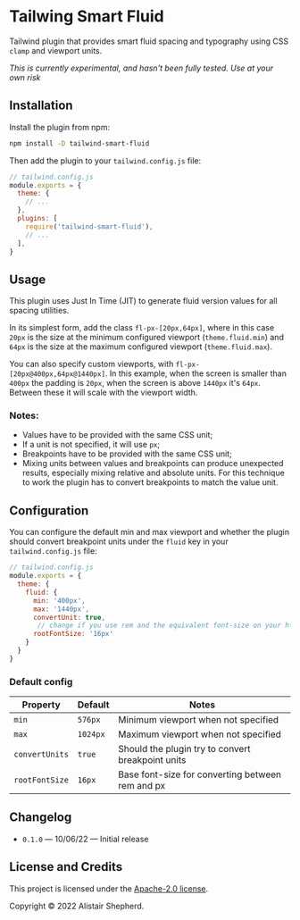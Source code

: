 # Tailwing Smart Fluid

Tailwind plugin that provides smart fluid spacing and typography using CSS `clamp` and viewport units.

*This is currently experimental, and hasn't been fully tested. Use at your own risk*

## Installation

Install the plugin from npm:

```sh
npm install -D tailwind-smart-fluid
```

Then add the plugin to your `tailwind.config.js` file:

```js
// tailwind.config.js
module.exports = {
  theme: {
    // ...
  },
  plugins: [
    require('tailwind-smart-fluid'),
    // ...
  ],
}
```

## Usage

This plugin uses Just In Time (JIT) to generate fluid version values for all spacing utilities.

In its simplest form, add the class `fl-px-[20px,64px]`, where in this case `20px` is the size at the minimum configured viewport (`theme.fluid.min`) and `64px` is the size at the maximum configured viewport (`theme.fluid.max`).

You can also specify custom viewports, with `fl-px-[20px@400px,64px@1440px]`. In this example, when the screen is smaller than  `400px` the padding is `20px`, when the screen is above `1440px` it's `64px`. Between these it will scale with the viewport width.

### Notes:

- Values have to be provided with the same CSS unit;
- If a unit is not specified, it will use `px`;
- Breakpoints have to be provided with the same CSS unit;
- Mixing units between values and breakpoints can produce unexpected results, especially mixing relative and absolute units. For this technique to work the plugin has to convert breakpoints to match the value unit.

## Configuration

You can configure the default min and max viewport and whether the plugin should convert breakpoint units under the `fluid` key in your `tailwind.config.js` file:

```js
// tailwind.config.js
module.exports = {
  theme: {
    fluid: {
      min: '400px',
      max: '1440px',
      convertUnit: true,
       // change if you use rem and the equivalent font-size on your html element is not 16px
      rootFontSize: '16px'
    }
  }
}
```

### Default config

| Property       | Default  | Notes                                             |
| -------------- | -------- | ------------------------------------------------- |
| `min`          | `576px`  | Minimum viewport when not specified               |
| `max`          | `1024px` | Maximum viewport when not specified               |
| `convertUnits` | `true `  | Should the plugin try to convert breakpoint units |
| `rootFontSize` | `16px`   | Base font-size for converting between rem and px  |

## Changelog

- `0.1.0` &mdash; 10/06/22 &mdash; Initial release

## License and Credits

This project is licensed under the [Apache-2.0 license](https://apache.org/licenses/LICENSE-2.0).

Copyright © 2022 Alistair Shepherd.
